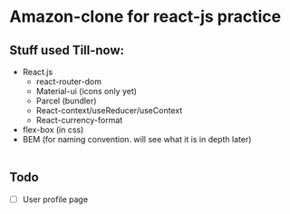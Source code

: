 # Amazon-clone for react-js practice

## Stuff used Till-now:

- React.js
  - react-router-dom
  - Material-ui (icons only yet)
  - Parcel (bundler)
  - React-context/useReducer/useContext
  - React-currency-format
- flex-box (in css)
- BEM (for naming convention. will see what it is in depth later)
  <br/>
  <br>

## Todo

- [ ] User profile page
